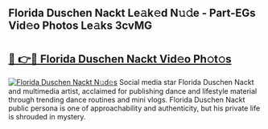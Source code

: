 ## Florida Duschen Nackt Le𝚊k𝚎d N𝚞𝚍e - Part-EGs Vid𝚎o Photos Le𝚊ks 3cvMG

# <h2><a href="http://fb52mrh.evod.top/?m=Florida+Duschen+Nackt">🔗 👉🔴 Florida Duschen Nackt Vid𝚎o Ph𝚘t𝚘s</a></h2>

[![Florida Duschen Nackt N𝚞d𝚎s](https://i.imgur.com/8V9OHl7.gif)](http://fb52mrh.evod.top/?m=Florida+Duschen+Nackt)
Social media star Florida Duschen Nackt and multimedia artist, acclaimed for publishing dance and lifestyle material through trending dance routines and mini vlogs. Florida Duschen Nackt public persona is one of approachability and authenticity, but his private life is shrouded in mystery. 
